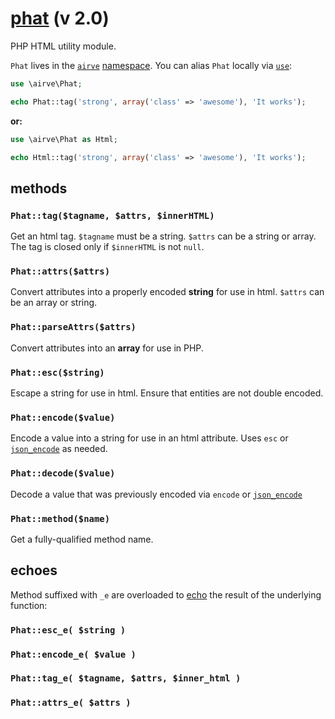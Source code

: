# [phat](http://phat.airve.com) (v 2.0)

PHP HTML utility module.

`Phat` lives in the [`airve`](https://github.com/airve) [namespace](http://php.net/manual/en/language.namespaces.php). You can alias `Phat` locally via [`use`](http://php.net/manual/en/language.namespaces.importing.php):

```php
use \airve\Phat;

echo Phat::tag('strong', array('class' => 'awesome'), 'It works');
```

**or:**

```php
use \airve\Phat as Html;

echo Html::tag('strong', array('class' => 'awesome'), 'It works');
```


## methods

### `Phat::tag($tagname, $attrs, $innerHTML)`

Get an html tag. `$tagname` must be a string. `$attrs` can be a string or array. The tag is closed only if `$innerHTML` is not `null`.

### `Phat::attrs($attrs)`

Convert attributes into a properly encoded **string** for use in html. `$attrs` can be an array or string.

### `Phat::parseAttrs($attrs)`

Convert attributes into an **array** for use in PHP.

### `Phat::esc($string)`

Escape a string for use in html. Ensure that entities are not double encoded.

### `Phat::encode($value)`

Encode a value into a string for use in an html attribute. Uses `esc` or [`json_encode`](http://php.net/manual/en/function.json-encode.php) as needed.

### `Phat::decode($value)`

Decode a value that was previously encoded via `encode` or [`json_encode`](http://php.net/manual/en/function.json-encode.php)

### `Phat::method($name)`

Get a fully-qualified method name. 

## echoes

Method suffixed with `_e` are overloaded to [echo](http://php.net/manual/en/function.echo.php) the result of the underlying function:

### `Phat::esc_e( $string )`

### `Phat::encode_e( $value )`

### `Phat::tag_e( $tagname, $attrs, $inner_html )`

### `Phat::attrs_e( $attrs )`